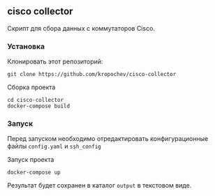## сisco collector

Скрипт для сбора данных с коммутаторов Cisco.

### Установка

Клонировать этот репозиторий:
```
git clone https://github.com/kropochev/cisco-collector
```

Сборка проекта
```
cd cisco-collector
docker-compose build
```

### Запуск

Перед запуском необходимо отредактировать конфигурационные файлы `config.yaml` и `ssh_config`

Запуск проекта
```
docker-compose up
```

Результат будет сохранен в каталог `output` в текстовом виде.